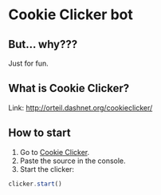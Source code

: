 # Cookie Clicker bot
## But... why???

Just for fun.

## What is Cookie Clicker?

Link: http://orteil.dashnet.org/cookieclicker/

## How to start

1. Go to [Cookie Clicker](http://orteil.dashnet.org/cookieclicker/).
2. Paste the source in the console.
3. Start the clicker:

```javascript
clicker.start()
```
